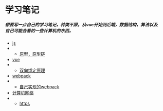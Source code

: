 # 学习笔记
##### 想要写一点自己的学习笔记，种类不限，从vue开始到后端，数据结构，算法以及自己可能会看的一些计算机的东西。
- [js](https://github.com/qibing147147/learning-notes/tree/master/js)
- - [原型，原型链](https://github.com/qibing147147/learning-notes/tree/master/js/原型，原型链)
- [vue](https://github.com/qibing147147/learning-notes/tree/master/vue)
- - [双向绑定原理](https://github.com/qibing147147/learning-notes/tree/master/vue/双向绑定)
- [webpack](https://github.com/qibing147147/learning-notes/tree/master/webpack)
- - [自己实现的webpack](https://github.com/qibing147147/learning-notes/tree/master/webpack/手写webpack)
- [计算机网络](https://github.com/qibing147147/learning-notes/tree/master/computernetwork)
- - [https](https://github.com/qibing147147/learning-notes/tree/master/computernetwork/https)